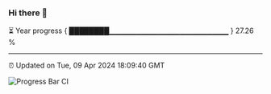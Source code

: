 ### Hi there 👋

⏳ Year progress { ████████▁▁▁▁▁▁▁▁▁▁▁▁▁▁▁▁▁▁▁▁▁▁ } 27.26 %

---

⏰ Updated on Tue, 09 Apr 2024 18:09:40 GMT

![Progress Bar CI](https://github.com/Shyam-Makwana/GitHub-Actions-Demo/workflows/Progress%20Bar%20CI/badge.svg)
